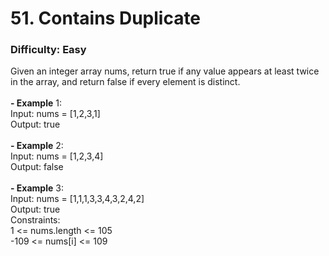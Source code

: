 # 51. Contains Duplicate
### Difficulty: Easy
Given an integer array nums, return true if any value appears at least twice in the array, and return false if every element is distinct. <br/>   <br/><b>- Example</b> 1: <br/> Input: nums = [1,2,3,1] <br/> Output: true <br/> <br/><b>- Example</b> 2: <br/> Input: nums = [1,2,3,4] <br/> Output: false <br/> <br/><b>- Example</b> 3: <br/> Input: nums = [1,1,1,3,3,4,3,2,4,2] <br/> Output: true <br/>   Constraints: <br/> 1 <= nums.length <= 105 <br/> -109 <= nums[i] <= 109